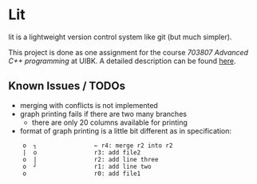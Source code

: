 # Lit

lit is a lightweight version control system like git (but much simpler).

This project is done as one assignment for the course *703807 Advanced C++ programming* at UIBK. A detailed description can be found [here](https://git.uibk.ac.at/c7031162/703807-advanced-cxx/tree/master/assignment1). 


## Known Issues / TODOs

* merging with conflicts is not implemented
* graph printing fails if there are two many branches
  * there are only 20 columns available for printing
* format of graph printing is a little bit different as in specification:
```
	o  ┐                ⇽ r4: merge r2 into r2
	|  o                r3: add file2
	o  |                r2: add line three
	o  ┘                r1: add line two
	o                   r0: add file1
```